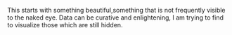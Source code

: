 This starts with something beautiful,something that is not frequently visible to the naked eye.
Data can be curative and enlightening, I am trying to find to visualize those which are still hidden.
